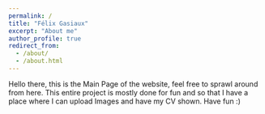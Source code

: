 ```yaml
---
permalink: /
title: "Félix Gasiaux"
excerpt: "About me"
author_profile: true
redirect_from: 
  - /about/
  - /about.html
---
```

Hello there, this is the Main Page of the website, feel free to sprawl around from here. This entire project is mostly done for fun and so that I have a place where I can upload Images and have my CV shown. Have fun :) 
